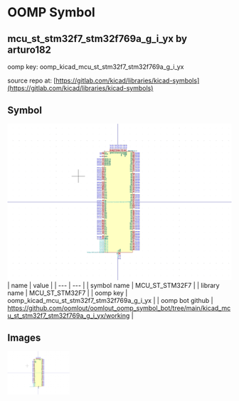 # OOMP Symbol  
## mcu_st_stm32f7_stm32f769a_g_i_yx  by arturo182  
  
oomp key: oomp_kicad_mcu_st_stm32f7_stm32f769a_g_i_yx  
  
source repo at: [https://gitlab.com/kicad/libraries/kicad-symbols](https://gitlab.com/kicad/libraries/kicad-symbols)  
## Symbol  
  
[![working.png](working_600.png)](working.png)  
| name | value | 
| --- | --- | 
| symbol name | MCU_ST_STM32F7 | 
| library name | MCU_ST_STM32F7 | 
| oomp key | oomp_kicad_mcu_st_stm32f7_stm32f769a_g_i_yx | 
| oomp bot github | https://github.com/oomlout/oomlout_oomp_symbol_bot/tree/main/kicad_mcu_st_stm32f7_stm32f769a_g_i_yx/working | 
## Images  
  
[![working.png](working_140.png)](working.png)  
